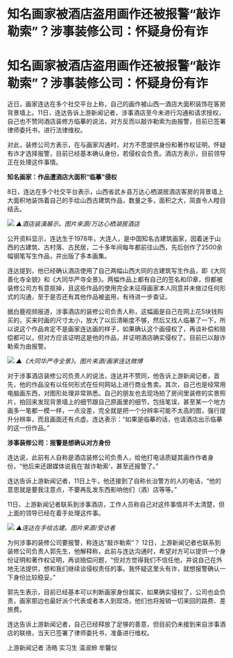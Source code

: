 # 知名画家被酒店盗用画作还被报警“敲诈勒索”？涉事装修公司：怀疑身份有诈

# 知名画家被酒店盗用画作还被报警“敲诈勒索”？涉事装修公司：怀疑身份有诈

近日，画家连达在多个社交平台上称，自己的画作被山西一酒店大面积装饰在客房背景墙上。11日，连达告诉上游新闻记者，涉事酒店至今未进行沟通和请求授权，自己也不赞同酒店装修方临摹的说法，对方反而以敲诈勒索为由报警，目前已签署律师委托书，进行法律维权。

对此，装修公司方表示，在与画家沟通时，对方不愿提供身份和著作权证明，怀疑有诈才选择报警，目前已经基本确认身份，若侵权会负责。酒店方表示，目前领导正在处理这件事情。

**知名画家：作品遭酒店大面积“临摹”侵权**

8日，连达在多个社交平台表示，山西省武乡县万达心栖湖居酒店客房的背景墙上大面积地装饰着自己的手绘山西古建筑作品，数量之多，面积之大，简直令人瞠目结舌。

![](https://inews.gtimg.com/om_bt/Or0gn5X3UeXJZGZgW0dRARZF1G0HAKpyLH18vLMzjJP6UAA/1000)
_▲酒店装潢展示。图片来源/万达心栖湖居酒店_

公开资料显示，连达生于1978年，大连人，是中国知名古建筑画家，因着迷于山西的古建筑、古村落、古民居，二十多年间每年都前往山西，先后创作了2500余幅钢笔写生作品，并出版了多本画集。

连达提到，他已经确认酒店使用了自己两幅山西大同的古建筑写生作品，即《大同善化寺全貌》和《大同华严寺全景》。两幅作品上都有自己的签名和印章，但都被装修公司方有意抠掉，且这些作品的使用完全未征得画家本人同意并未做过任何形式的沟通，至于是否还有其他作品被盗用，有待进一步查证。

据白鹿视频报道，涉事酒店的装修公司负责人称，这幅画是自己在网上花5块钱购买的，买来时画的尺寸太小，放大了以后清晰度不够，然后又找人临摹了一下，所以说这个作品肯定不是画家连达画的样子，如果确认这个画侵权了，再谈补偿和赔偿都可以，但对方应该证明这是他的作品，并证明酒店确实侵权了。目前已以敲诈勒索为由报警。

![](https://inews.gtimg.com/om_bt/OHg0sHHbhLrk9BoiqtCJzREwWGrgergn4AhEicnCxLuN0AA/1000)
_▲《大同华严寺全景》。图片来源/画家连达微博_

对于涉事酒店装修公司负责人的说法，连达并不赞同，他告诉上游新闻记者，首先，他的作品没有以任何形式在任何网站上进行商业售卖。其次，自己也是经常用电脑画东西，对图形处理非常熟悉。自己的朋友也去现场拍了房间里装修的实景照片，拍回来发现背景墙上的细节跟自己原画里的细节，包括笔误，甚至某一个地方画多一笔都一模一样，一点没差，完全就是把一个分辨率可能不太高的图，强行提升分辨率，而且画面还有点虚。连达表示：“如果是临摹的话，也请酒店出示临摹的这一份作品。”

**涉事装修公司：报警是想确认对方身份**

连达说，此前有人自称是酒店装修公司负责人，给他打电话质疑其画作作者身份，“他后来还跟媒体说我在‘敲诈勒索’，甚至还报警了。”

连达告诉上游新闻记者，11日上午，他还接到了自称长治警方的人的电话，“他的意思就是要我注意点，不要再乱发东西影响他们（酒）店等等。”

11日，上游新闻记者联系到涉事酒店，工作人员称自己对这件事情并不太清楚，但上面的领导已经在着手处理这件事。

![](https://inews.gtimg.com/om_bt/Os3MZPzSN9O5hS5jLqac9ieCrNsmupNJf0noYWZnc4QUQAA/1000)
_▲连达在手绘古建。图片来源/受访者_

为何涉事的装修公司要报警，称连达“敲诈勒索”？
12日，上游新闻记者也联系到装修公司负责人郭先生，他解释称，此前与连达沟通时，希望对方可以提供一个身份证明和著作权证明，再谈赔偿问题，“但对方觉得我们不信任他，并说自己在外地无法提供，想和我们继续谈侵权责任的事。我怀疑这里头有诈，就想报警确认一下身份比较稳妥。”

郭先生表示，目前已经基本可以判断画家身份属实，如果确实侵权了，公司也会负责，画家那边也最好派个代表或者本人到现场，他们也将报销一切来回的路费、差旅费。

连达告诉上游新闻记者，自己已经释放了足够的善意，但目前仍未接到来自涉事酒店的联络，当天已签署了律师委托书，准备进行维权。

上游新闻记者 汤皓 实习生 温淑蛉 牟馨仪

